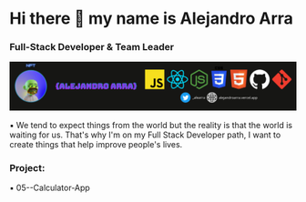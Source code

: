 # Hi there 👋 my name is Alejandro Arra 
### Full-Stack Developer & Team Leader

![Logo](https://github.com/alearra/alearra/blob/main/portada%20linkedin.png)

▪️ We tend to expect things from the world but the reality is that the world is waiting for us. That's why I'm on my Full Stack Developer path, I want to create things that help improve people's lives.

### Project:

▪️ 05--Calculator-App 
